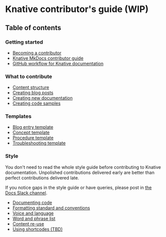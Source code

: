 # Knative contributor's guide (WIP)

## Table of contents


### Getting started

- [Becoming a contributor](becoming-a-contributor.md)
- [Knative MkDocs contributor guide](mkdocs-contributor-guide.md)
- [GitHub workflow for Knative documentation](github.md)


### What to contribute

- [Content structure](structure.md)
- [Creating blog posts](creating-blog-posts.md)
- [Creating new documentation](creating-new-docs.md)
- [Creating code samples](code-samples.md)


### Templates

- [Blog entry template](templates/template-blog-entry.md)
- [Concept template](templates/template-concept.md)
- [Procedure template](templates/template-procedure.md)
- [Troubleshooting template](templates/template-troubleshooting.md)


### Style

You don't need to read the whole style guide before contributing to Knative documentation.
Unpolished contributions delivered early are better than perfect contributions delivered late.

If you notice gaps in the style guide or have queries, please post in [the Docs Slack channel](https://knative.slack.com/archives/C9CV04DNJ).

- [Documenting code](style-guide/documenting-code.md)
- [Formatting standard and conventions](style-guide/style-and-formatting.md)
- [Voice and language](style-guide/voice-and-language.md)
- [Word and phrase list](style-guide/word-and-phrase-list.md)
- [Content re-use](https://github.com/knative/docs/tree/mkdocs/docs/snippets)
- [Using shortcodes (TBD)]()

